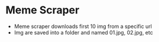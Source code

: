 # Meme Scraper

- Meme scraper downloads first 10 img from a specific url
- Img are saved into a folder and named 01.jpg, 02.jpg, etc
